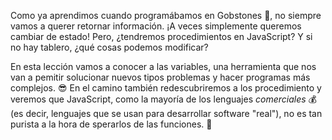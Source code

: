 Como ya aprendimos cuando programábamos en Gobstones :red_circle:, no siempre vamos a querer retornar información. ¡A veces simplemente queremos cambiar de estado! Pero, ¿tendremos procedimientos en JavaScript? Y si no hay tablero, ¿qué cosas podemos modificar?

En esta lección vamos a conocer a las variables, una herramienta que nos van a pemitir solucionar nuevos tipos problemas y hacer programas más complejos. :sunglasses: En el camino también redescubriremos a los procedimiento y veremos que JavaScript, como la mayoría de los lenguajes _comerciales_ :moneybag: (es decir, lenguajes que se usan para desarrollar software "real"), no es tan purista a la hora de sperarlos de las funciones. :thinking: